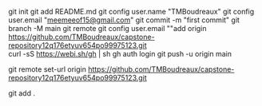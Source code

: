 git init
git add README.md
git config user.name "TMBoudreaux"
git config user.email "meemeeof15@gmail.com"
git commit -m "first commit"
git branch -M main
git remote git config user.email ""add origin https://github.com/TMBoudreaux/capstone-repository12q176etyuv654po99975123.git  
curl -sS https://webi.sh/gh | sh
gh auth login
git push -u origin main 

git remote set-url origin https://github.com/TMBoudreaux/capstone-repository12q176etyuv654po99975123.git

git add .